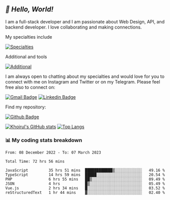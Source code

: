 ## _:wave: Hello, World!_

I am a full-stack developer and I am passionate about Web Design, API, and backend developer. I love collaborating and making connections.

My specialties include

[![Specialties](https://skillicons.dev/icons?i=php,laravel,javascript,react,vue,mysql,tailwind)](https://skillicons.dev)

Additional and tools

[![Additional](https://skillicons.dev/icons?i=bash,vscode,vite,webpack,vercel,git,github,gitlab)](https://skillicons.dev)

I am always open to chatting about my specialties and would love for you to connect with me on Instagram and Twitter or on my Telegram. Please feel free also to connect on:

[![Gmail Badge](https://img.shields.io/badge/-ahmusafir.khoirul@gmail.com-c14438?style=flat&logo=Gmail&logoColor=white&link=mailto:ahmusafir.khoirul@gmail.com)](mailto:ahmusafir.khoirul@gmail.com)
[![Linkedin Badge](https://img.shields.io/badge/-Ahmad_Musafir_Khoirul_Fattah-0072b1?style=flat&logo=Linkedin&logoColor=white&link=https://www.linkedin.com/in/ahmad-musafir-khoirul-fattah-26a53a207/)](https://www.linkedin.com/in/masmuss/)

Find my repository:

[![Github Badge](https://img.shields.io/badge/-masmuss-grey?style=flat&logo=github&logoColor=white&link=https://github.com/masmuss)](https://github.com/masmuss)

[![Khoirul's GitHub stats](https://github-readme-stats.vercel.app/api?username=masmuss&show_icons=true&include_all_commits=true&theme=transparent&layout=compact)](https://github.com/masmuss/github-readme-stats)
[![Top Langs](https://github-readme-stats.vercel.app/api/top-langs/?username=masmuss&theme=transparent&layout=compact)](https://github.com/masmuss/github-readme-stats)

### :bar_chart: My coding stats breakdown

<!--START_SECTION:waka-->

```text
From: 08 December 2022 - To: 07 March 2023

Total Time: 72 hrs 56 mins

JavaScript         35 hrs 51 mins  ████████████▒░░░░░░░░░░░░   49.16 %
TypeScript         14 hrs 59 mins  █████░░░░░░░░░░░░░░░░░░░░   20.54 %
PHP                6 hrs 55 mins   ██▒░░░░░░░░░░░░░░░░░░░░░░   09.49 %
JSON               4 hrs           █▒░░░░░░░░░░░░░░░░░░░░░░░   05.49 %
Vue.js             2 hrs 34 mins   █░░░░░░░░░░░░░░░░░░░░░░░░   03.52 %
reStructuredText   1 hr 44 mins    ▓░░░░░░░░░░░░░░░░░░░░░░░░   02.40 %
```

<!--END_SECTION:waka-->
